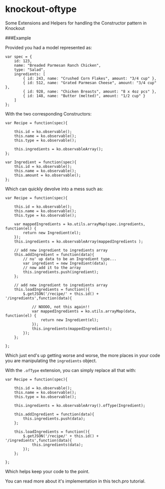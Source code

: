 knockout-oftype
===============

Some Extensions and Helpers for handling the Constructor pattern in Knockout


###Example

Provided you had a model represented as:


    var spec = {
        id: 123,
        name: "Breaded Parmesan Ranch Chicken",
        type: "Salad",
        ingredients: [
            { id: 243, name: "Crushed Corn Flakes", amount: "3/4 cup" },
            { id: 512, name: "Grated Parmesan Cheese", amount: "3/4 cup" },
            { id: 928, name: "Chicken Breasts", amount: "8 x 4oz pcs" },
            { id: 148, name: "Butter (melted)", amount: "1/2 cup" }
        ]
    };
    
    
  With the two corresponding Constructors:
  
  
    var Recipe = function(spec){
        
        this.id = ko.observable();
        this.name = ko.observable();
        this.type = ko.observable();
        
        this.ingredients = ko.observableArray();
    };
    
    var Ingredient = function(spec){
        this.id = ko.observable();
        this.name = ko.observable();
        this.amount = ko.observable();
    };
    
    
Which can quickly devolve into a mess such as:


    var Recipe = function(spec){
        
        this.id = ko.observable();
        this.name = ko.observable();
        this.type = ko.observable();
        
        var mappedIngredients = ko.utils.arrayMap(spec.ingredients, function(el) {
            return new Ingredient(el);
        });
        this.ingredients = ko.observableArray(mappedIngredients );

        // add new ingredient to ingredients array
        this.addIngredient = function(data){
            // nu' up data to be an Ingredient type...
            var ingredient = new Ingredient(data);
            // now add it to the array
            this.ingredients.push(ingredient);
        };

        // add new ingredient to ingredients array
        this.loadIngredients = function(){
            $.getJSON('/recipe/' + this.id() + '/ingredients',function(data){
    
                // NOOOO, not this again!!
                var mappedIngredients = ko.utils.arrayMap(data, function(el) {
                    return new Ingredient(el);
                });
                this.ingredients(mappedIngredients);
            });
        };

    };
    
Which just end's up getting worse and worse, the more places in your code you are manipulating the `ingredients` object.

With the `.ofType` extension, you can simply replace all that with:
    
    var Recipe = function(spec){
        
        this.id = ko.observable();
        this.name = ko.observable();
        this.type = ko.observable();
        
        this.ingredients = ko.observableArray().ofType(Ingredient);

        this.addIngredient = function(data){
            this.ingredients.push(data);
        };

        this.loadIngredients = function(){
            $.getJSON('/recipe/' + this.id() + '/ingredients',function(data){
                this.ingredients(data);
            });
        };

    };
    

Which helps keep your code to the point.

You can read more about it's implementation in this tech.pro tutorial.
    
    
    
    
    
    
    
    
